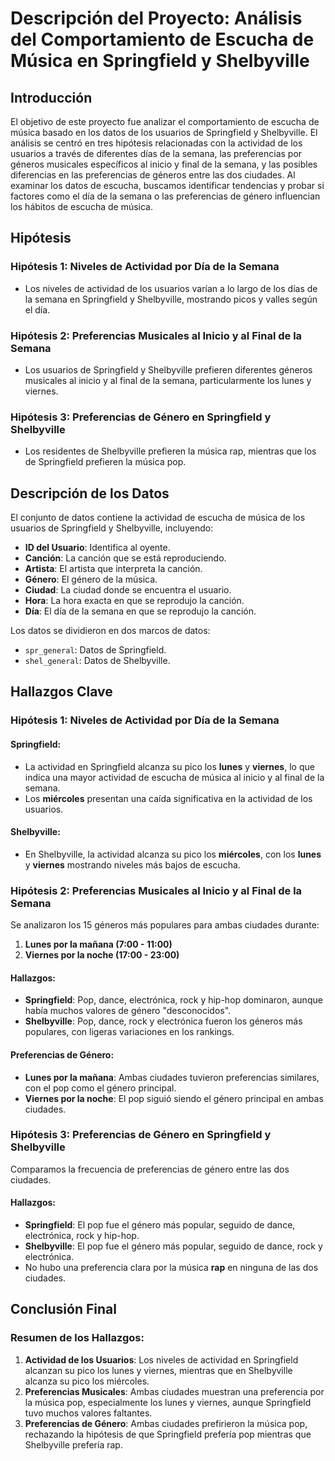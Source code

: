 # Descripción del Proyecto: Análisis del Comportamiento de Escucha de Música en Springfield y Shelbyville

## Introducción

El objetivo de este proyecto fue analizar el comportamiento de escucha de música basado en los datos de los usuarios de Springfield y Shelbyville. El análisis se centró en tres hipótesis relacionadas con la actividad de los usuarios a través de diferentes días de la semana, las preferencias por géneros musicales específicos al inicio y final de la semana, y las posibles diferencias en las preferencias de géneros entre las dos ciudades. Al examinar los datos de escucha, buscamos identificar tendencias y probar si factores como el día de la semana o las preferencias de género influencian los hábitos de escucha de música.

## Hipótesis

### Hipótesis 1: Niveles de Actividad por Día de la Semana
- Los niveles de actividad de los usuarios varían a lo largo de los días de la semana en Springfield y Shelbyville, mostrando picos y valles según el día.

### Hipótesis 2: Preferencias Musicales al Inicio y al Final de la Semana
- Los usuarios de Springfield y Shelbyville prefieren diferentes géneros musicales al inicio y al final de la semana, particularmente los lunes y viernes.

### Hipótesis 3: Preferencias de Género en Springfield y Shelbyville
- Los residentes de Shelbyville prefieren la música rap, mientras que los de Springfield prefieren la música pop.

## Descripción de los Datos

El conjunto de datos contiene la actividad de escucha de música de los usuarios de Springfield y Shelbyville, incluyendo:
- **ID del Usuario**: Identifica al oyente.
- **Canción**: La canción que se está reproduciendo.
- **Artista**: El artista que interpreta la canción.
- **Género**: El género de la música.
- **Ciudad**: La ciudad donde se encuentra el usuario.
- **Hora**: La hora exacta en que se reprodujo la canción.
- **Día**: El día de la semana en que se reprodujo la canción.

Los datos se dividieron en dos marcos de datos:
- `spr_general`: Datos de Springfield.
- `shel_general`: Datos de Shelbyville.

## Hallazgos Clave

### Hipótesis 1: Niveles de Actividad por Día de la Semana

#### Springfield:
- La actividad en Springfield alcanza su pico los **lunes** y **viernes**, lo que indica una mayor actividad de escucha de música al inicio y al final de la semana.
- Los **miércoles** presentan una caída significativa en la actividad de los usuarios.

#### Shelbyville:
- En Shelbyville, la actividad alcanza su pico los **miércoles**, con los **lunes** y **viernes** mostrando niveles más bajos de escucha.

### Hipótesis 2: Preferencias Musicales al Inicio y al Final de la Semana

Se analizaron los 15 géneros más populares para ambas ciudades durante:
1. **Lunes por la mañana (7:00 - 11:00)**
2. **Viernes por la noche (17:00 - 23:00)**

#### Hallazgos:
- **Springfield**: Pop, dance, electrónica, rock y hip-hop dominaron, aunque había muchos valores de género "desconocidos".
- **Shelbyville**: Pop, dance, rock y electrónica fueron los géneros más populares, con ligeras variaciones en los rankings.

#### Preferencias de Género:
- **Lunes por la mañana**: Ambas ciudades tuvieron preferencias similares, con el pop como el género principal.
- **Viernes por la noche**: El pop siguió siendo el género principal en ambas ciudades.

### Hipótesis 3: Preferencias de Género en Springfield y Shelbyville

Comparamos la frecuencia de preferencias de género entre las dos ciudades.

#### Hallazgos:
- **Springfield**: El pop fue el género más popular, seguido de dance, electrónica, rock y hip-hop.
- **Shelbyville**: El pop fue el género más popular, seguido de dance, rock y electrónica.
- No hubo una preferencia clara por la música **rap** en ninguna de las dos ciudades.

## Conclusión Final

### Resumen de los Hallazgos:
1. **Actividad de los Usuarios**: Los niveles de actividad en Springfield alcanzan su pico los lunes y viernes, mientras que en Shelbyville alcanza su pico los miércoles.
2. **Preferencias Musicales**: Ambas ciudades muestran una preferencia por la música pop, especialmente los lunes y viernes, aunque Springfield tuvo muchos valores faltantes.
3. **Preferencias de Género**: Ambas ciudades prefirieron la música pop, rechazando la hipótesis de que Springfield prefería pop mientras que Shelbyville prefería rap.
